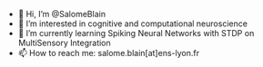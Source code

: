 - 👋 Hi, I’m @SalomeBlain
- 👀 I’m interested in cognitive and computational neuroscience
- 🌱 I’m currently learning Spiking Neural Networks with STDP on MultiSensory Integration
- 📫 How to reach me: salome.blain[at]ens-lyon.fr

<!---
SalomeBlain/SalomeBlain is a ✨ special ✨ repository because its `README.md` (this file) appears on your GitHub profile.
You can click the Preview link to take a look at your changes.
--->
